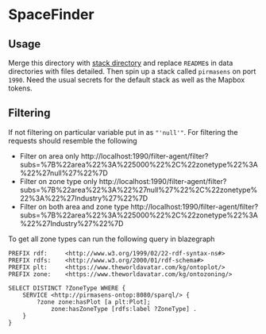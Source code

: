 # SpaceFinder

## Usage
Merge this directory with [stack directory](../dynamic/) and replace `README`s in data directories with files detailed. 
Then spin up a stack called `pirmasens` on port `1990`.
Need the usual secrets for the default stack as well as the Mapbox tokens.

## Filtering
If not filtering on particular variable put in as `"'null'"`.
For filtering the requests should resemble the following
- Filter on area only http://localhost:1990/filter-agent/filter?subs=%7B%22area%22%3A%225000%22%2C%22zonetype%22%3A%22%27null%27%22%7D
- Filter on zone type only http://localhost:1990/filter-agent/filter?subs=%7B%22area%22%3A%22%27null%27%22%2C%22zonetype%22%3A%22%27Industry%27%22%7D
- Filter on both area and zone type http://localhost:1990/filter-agent/filter?subs=%7B%22area%22%3A%225000%22%2C%22zonetype%22%3A%22%27Industry%27%22%7D

To get all zone types can run the following query in blazegraph
```sparql
PREFIX rdf:     <http://www.w3.org/1999/02/22-rdf-syntax-ns#>
PREFIX rdfs:    <http://www.w3.org/2000/01/rdf-schema#>
PREFIX plt:     <https://www.theworldavatar.com/kg/ontoplot/>
PREFIX zone:    <https://www.theworldavatar.com/kg/ontozoning/>

SELECT DISTINCT ?ZoneType WHERE {
    SERVICE <http://pirmasens-ontop:8080/sparql/> {
        ?zone zone:hasPlot [a plt:Plot];
            zone:hasZoneType [rdfs:label ?ZoneType] .
    }
} 
```